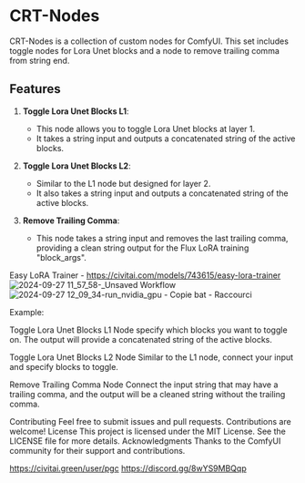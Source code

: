 # CRT-Nodes 

CRT-Nodes is a collection of custom nodes for ComfyUI. 
This set includes toggle nodes for Lora Unet blocks and a node to remove trailing comma from string end. 

## Features

1. **Toggle Lora Unet Blocks L1**: 
   - This node allows you to toggle Lora Unet blocks at layer 1. 
   - It takes a string input and outputs a concatenated string of the active blocks.

2. **Toggle Lora Unet Blocks L2**: 
   - Similar to the L1 node but designed for layer 2. 
   - It also takes a string input and outputs a concatenated string of the active blocks.

3. **Remove Trailing Comma**: 
   - This node takes a string input and removes the last trailing comma, providing a clean string output for the Flux LoRA training "block_args".

Easy LoRA Trainer - https://civitai.com/models/743615/easy-lora-trainer
![2024-09-27 11_57_58-_Unsaved Workflow](https://github.com/user-attachments/assets/9c753b6c-c3f0-4c25-8a0c-656152e0ab6b)
![2024-09-27 12_09_34-run_nvidia_gpu - Copie bat - Raccourci](https://github.com/user-attachments/assets/2762cda0-aec0-4e3e-8657-43925dd690f1)


Example:

Toggle Lora Unet Blocks L1 Node
specify which blocks you want to toggle on.
The output will provide a concatenated string of the active blocks.

Toggle Lora Unet Blocks L2 Node
Similar to the L1 node, connect your input and specify blocks to toggle.

Remove Trailing Comma Node
Connect the input string that may have a trailing comma, and the output will be a cleaned string without the trailing comma.






Contributing
Feel free to submit issues and pull requests. Contributions are welcome!
License
This project is licensed under the MIT License. See the LICENSE file for more details.
Acknowledgments
Thanks to the ComfyUI community for their support and contributions.

https://civitai.green/user/pgc
https://discord.gg/8wYS9MBQqp
